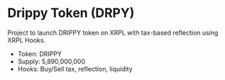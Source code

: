 # Drippy Token (DRPY)
Project to launch DRIPPY token on XRPL with tax-based reflection using XRPL Hooks.

- Token: DRIPPY
- Supply: 5,890,000,000
- Hooks: Buy/Sell tax, reflection, liquidity